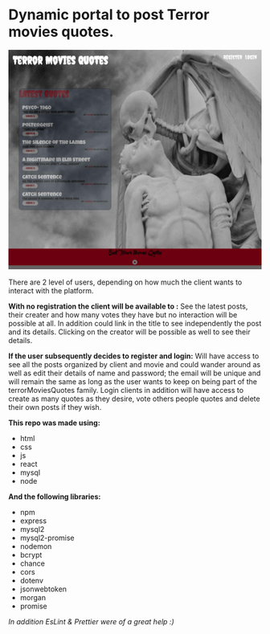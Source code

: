 # Dynamic portal to post Terror movies quotes.

![screenshot](screenshot.jpg)

There are 2 level of users, depending on how much the client wants to interact with the platform.

**With no registration the client will be available to :**
 See the latest posts, their creater and how many votes they have  but  no interaction  will be possible at all. In addition could link in the title to see independently the post and its details.
Clicking on the creator will be possible as well to see their details.

**If the user subsequently decides to  register and login:**
Will  have access to see all the posts organized by client and movie and  could wander around  as well as edit their details of name and password; the email  will be unique and will remain  the same as long as the user wants to keep on being part of the terrorMoviesQuotes family.
Login clients in addition will have access to create as many quotes as they desire, vote others people quotes and delete their own  posts if they wish.

**This repo was made using:**
- html
- css
- js
- react
- mysql
- node

**And  the following libraries:**
- npm
- express
- mysql2
- mysql2-promise
- nodemon
- bcrypt
- chance
- cors
- dotenv
- jsonwebtoken
- morgan
- promise

*In addition EsLint & Prettier were of a great help :)*